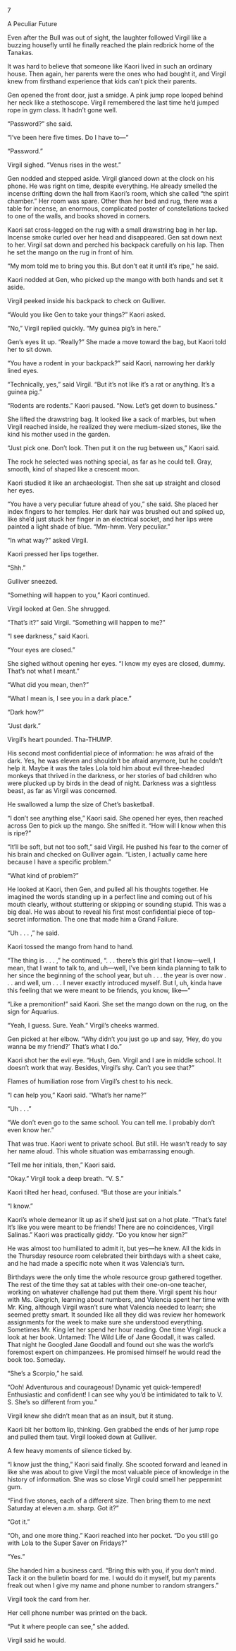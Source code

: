 7

A Peculiar Future



Even after the Bull was out of sight, the laughter followed Virgil like a buzzing housefly until he finally reached the plain redbrick home of the Tanakas.

It was hard to believe that someone like Kaori lived in such an ordinary house. Then again, her parents were the ones who had bought it, and Virgil knew from firsthand experience that kids can’t pick their parents.

Gen opened the front door, just a smidge. A pink jump rope looped behind her neck like a stethoscope. Virgil remembered the last time he’d jumped rope in gym class. It hadn’t gone well.

“Password?” she said.

“I’ve been here five times. Do I have to—”

“Password.”

Virgil sighed. “Venus rises in the west.”

Gen nodded and stepped aside. Virgil glanced down at the clock on his phone. He was right on time, despite everything. He already smelled the incense drifting down the hall from Kaori’s room, which she called “the spirit chamber.” Her room was spare. Other than her bed and rug, there was a table for incense, an enormous, complicated poster of constellations tacked to one of the walls, and books shoved in corners.

Kaori sat cross-legged on the rug with a small drawstring bag in her lap. Incense smoke curled over her head and disappeared. Gen sat down next to her. Virgil sat down and perched his backpack carefully on his lap. Then he set the mango on the rug in front of him.

“My mom told me to bring you this. But don’t eat it until it’s ripe,” he said.

Kaori nodded at Gen, who picked up the mango with both hands and set it aside.

Virgil peeked inside his backpack to check on Gulliver.

“Would you like Gen to take your things?” Kaori asked.

“No,” Virgil replied quickly. “My guinea pig’s in here.”

Gen’s eyes lit up. “Really?” She made a move toward the bag, but Kaori told her to sit down.

“You have a rodent in your backpack?” said Kaori, narrowing her darkly lined eyes.

“Technically, yes,” said Virgil. “But it’s not like it’s a rat or anything. It’s a guinea pig.”

“Rodents are rodents.” Kaori paused. “Now. Let’s get down to business.”

She lifted the drawstring bag. It looked like a sack of marbles, but when Virgil reached inside, he realized they were medium-sized stones, like the kind his mother used in the garden.

“Just pick one. Don’t look. Then put it on the rug between us,” Kaori said.

The rock he selected was nothing special, as far as he could tell. Gray, smooth, kind of shaped like a crescent moon.

Kaori studied it like an archaeologist. Then she sat up straight and closed her eyes.

“You have a very peculiar future ahead of you,” she said. She placed her index fingers to her temples. Her dark hair was brushed out and spiked up, like she’d just stuck her finger in an electrical socket, and her lips were painted a light shade of blue. “Mm-hmm. Very peculiar.”

“In what way?” asked Virgil.

Kaori pressed her lips together.

“Shh.”

Gulliver sneezed.

“Something will happen to you,” Kaori continued.

Virgil looked at Gen. She shrugged.

“That’s it?” said Virgil. “Something will happen to me?”

“I see darkness,” said Kaori.

“Your eyes are closed.”

She sighed without opening her eyes. “I know my eyes are closed, dummy. That’s not what I meant.”

“What did you mean, then?”

“What I mean is, I see you in a dark place.”

“Dark how?”

“Just dark.”

Virgil’s heart pounded. Tha-THUMP.

His second most confidential piece of information: he was afraid of the dark. Yes, he was eleven and shouldn’t be afraid anymore, but he couldn’t help it. Maybe it was the tales Lola told him about evil three-headed monkeys that thrived in the darkness, or her stories of bad children who were plucked up by birds in the dead of night. Darkness was a sightless beast, as far as Virgil was concerned.

He swallowed a lump the size of Chet’s basketball.

“I don’t see anything else,” Kaori said. She opened her eyes, then reached across Gen to pick up the mango. She sniffed it. “How will I know when this is ripe?”

“It’ll be soft, but not too soft,” said Virgil. He pushed his fear to the corner of his brain and checked on Gulliver again. “Listen, I actually came here because I have a specific problem.”

“What kind of problem?”

He looked at Kaori, then Gen, and pulled all his thoughts together. He imagined the words standing up in a perfect line and coming out of his mouth clearly, without stuttering or skipping or sounding stupid. This was a big deal. He was about to reveal his first most confidential piece of top-secret information. The one that made him a Grand Failure.

“Uh . . . ,” he said.

Kaori tossed the mango from hand to hand.

“The thing is . . . ,” he continued, “. . . there’s this girl that I know—well, I mean, that I want to talk to, and uh—well, I’ve been kinda planning to talk to her since the beginning of the school year, but uh . . . the year is over now . . . and well, um . . . I never exactly introduced myself. But I, uh, kinda have this feeling that we were meant to be friends, you know, like—”

“Like a premonition!” said Kaori. She set the mango down on the rug, on the sign for Aquarius.

“Yeah, I guess. Sure. Yeah.” Virgil’s cheeks warmed.

Gen picked at her elbow. “Why didn’t you just go up and say, ‘Hey, do you wanna be my friend?’ That’s what I do.”

Kaori shot her the evil eye. “Hush, Gen. Virgil and I are in middle school. It doesn’t work that way. Besides, Virgil’s shy. Can’t you see that?”

Flames of humiliation rose from Virgil’s chest to his neck.

“I can help you,” Kaori said. “What’s her name?”

“Uh . . .” 

“We don’t even go to the same school. You can tell me. I probably don’t even know her.”

That was true. Kaori went to private school. But still. He wasn’t ready to say her name aloud. This whole situation was embarrassing enough.

“Tell me her initials, then,” Kaori said.

“Okay.” Virgil took a deep breath. “V. S.”

Kaori tilted her head, confused. “But those are your initials.”

“I know.”

Kaori’s whole demeanor lit up as if she’d just sat on a hot plate. “That’s fate! It’s like you were meant to be friends! There are no coincidences, Virgil Salinas.” Kaori was practically giddy. “Do you know her sign?”

He was almost too humiliated to admit it, but yes—he knew. All the kids in the Thursday resource room celebrated their birthdays with a sheet cake, and he had made a specific note when it was Valencia’s turn.

Birthdays were the only time the whole resource group gathered together. The rest of the time they sat at tables with their one-on-one teacher, working on whatever challenge had put them there. Virgil spent his hour with Ms. Giegrich, learning about numbers, and Valencia spent her time with Mr. King, although Virgil wasn’t sure what Valencia needed to learn; she seemed pretty smart. It sounded like all they did was review her homework assignments for the week to make sure she understood everything. Sometimes Mr. King let her spend her hour reading. One time Virgil snuck a look at her book. Untamed: The Wild Life of Jane Goodall, it was called. That night he Googled Jane Goodall and found out she was the world’s foremost expert on chimpanzees. He promised himself he would read the book too. Someday.

“She’s a Scorpio,” he said.

“Ooh! Adventurous and courageous! Dynamic yet quick-tempered! Enthusiastic and confident! I can see why you’d be intimidated to talk to V. S. She’s so different from you.”

Virgil knew she didn’t mean that as an insult, but it stung.

Kaori bit her bottom lip, thinking. Gen grabbed the ends of her jump rope and pulled them taut. Virgil looked down at Gulliver.

A few heavy moments of silence ticked by.

“I know just the thing,” Kaori said finally. She scooted forward and leaned in like she was about to give Virgil the most valuable piece of knowledge in the history of information. She was so close Virgil could smell her peppermint gum.

“Find five stones, each of a different size. Then bring them to me next Saturday at eleven a.m. sharp. Got it?”

“Got it.”

“Oh, and one more thing.” Kaori reached into her pocket. “Do you still go with Lola to the Super Saver on Fridays?”

“Yes.”

She handed him a business card. “Bring this with you, if you don’t mind. Tack it on the bulletin board for me. I would do it myself, but my parents freak out when I give my name and phone number to random strangers.”

Virgil took the card from her.



Her cell phone number was printed on the back.

“Put it where people can see,” she added.

Virgil said he would.
